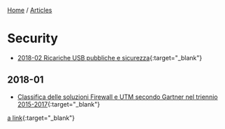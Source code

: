 [Home](/) / [Articles](/docs/articles)
# Security

* [2018-02 Ricariche USB pubbliche e sicurezza](2018-02/Ricariche%20USB%20pubbliche%20e%20sicurezza.pdf){:target="_blank"}

## 2018-01
* [Classifica delle soluzioni Firewall e UTM secondo Gartner nel triennio 2015-2017](2018-01/Classifica%20delle%20soluzioni%20Firewall%20e%20UTM%20secondo%20Gartner%20nel%20triennio%202015-2017.pdf){:target="_blank"}


[a link](http://example.com){:target="_blank"}
